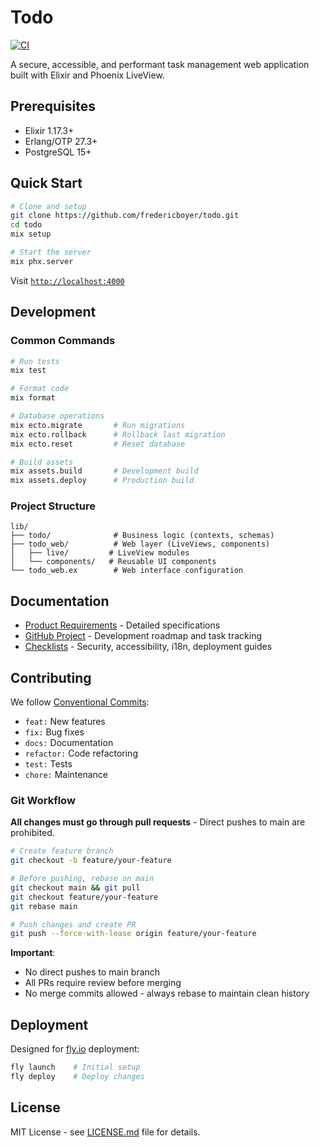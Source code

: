 # Todo

[![CI](https://github.com/fredericboyer/todo/actions/workflows/ci.yml/badge.svg)](https://github.com/fredericboyer/todo/actions/workflows/ci.yml)

A secure, accessible, and performant task management web application built with Elixir and Phoenix LiveView.

## Prerequisites

- Elixir 1.17.3+
- Erlang/OTP 27.3+
- PostgreSQL 15+

## Quick Start

```bash
# Clone and setup
git clone https://github.com/fredericboyer/todo.git
cd todo
mix setup

# Start the server
mix phx.server
```

Visit [`http://localhost:4000`](http://localhost:4000)

## Development

### Common Commands

```bash
# Run tests
mix test

# Format code
mix format

# Database operations
mix ecto.migrate       # Run migrations
mix ecto.rollback      # Rollback last migration
mix ecto.reset         # Reset database

# Build assets
mix assets.build       # Development build
mix assets.deploy      # Production build
```

### Project Structure

```
lib/
├── todo/              # Business logic (contexts, schemas)
├── todo_web/          # Web layer (LiveViews, components)
│   ├── live/         # LiveView modules
│   └── components/   # Reusable UI components
└── todo_web.ex        # Web interface configuration
```

## Documentation

- [Product Requirements](docs/prd/PRD.md) - Detailed specifications
- [GitHub Project](https://github.com/fredericboyer/todo/projects/1) - Development roadmap and task tracking
- [Checklists](docs/) - Security, accessibility, i18n, deployment guides

## Contributing

We follow [Conventional Commits](https://www.conventionalcommits.org/):
- `feat:` New features
- `fix:` Bug fixes
- `docs:` Documentation
- `refactor:` Code refactoring
- `test:` Tests
- `chore:` Maintenance

### Git Workflow

**All changes must go through pull requests** - Direct pushes to main are prohibited.

```bash
# Create feature branch
git checkout -b feature/your-feature

# Before pushing, rebase on main
git checkout main && git pull
git checkout feature/your-feature
git rebase main

# Push changes and create PR
git push --force-with-lease origin feature/your-feature
```

**Important**: 
- No direct pushes to main branch
- All PRs require review before merging
- No merge commits allowed - always rebase to maintain clean history

## Deployment

Designed for [fly.io](https://fly.io) deployment:

```bash
fly launch    # Initial setup
fly deploy    # Deploy changes
```

## License

MIT License - see [LICENSE.md](LICENSE.md) file for details.